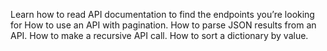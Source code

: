 Learn how to read API documentation to find the endpoints you’re looking for How to use an API with pagination. How to parse JSON results from an API. How to make a recursive API call. How to sort a dictionary by value.